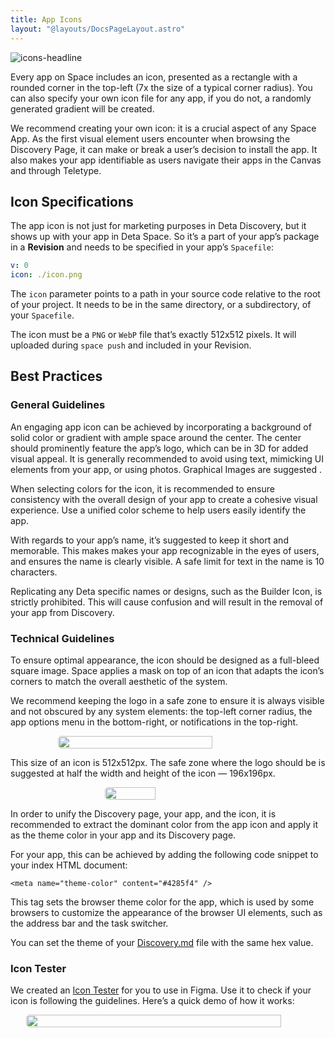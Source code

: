 ```yaml
---
title: App Icons
layout: "@layouts/DocsPageLayout.astro"
---
```


![icons-headline](/docs_assets/publish/icons-headline.png)

Every app on Space includes an icon, presented as a rectangle with a rounded corner in the top-left (7x the size of a typical corner radius). You can also specify your own icon file for any app, if you do not, a randomly generated gradient will be created.

We recommend creating your own icon: it is a crucial aspect of any Space App. As the first visual element users encounter when browsing the Discovery Page, it can make or break a user’s decision to install the app. It also makes your app identifiable as users navigate their apps in the Canvas and through Teletype.

## Icon Specifications

The app icon is not just for marketing purposes in Deta Discovery, but it shows up with your app in Deta Space. So it’s a part of your app’s package in a **Revision** and needs to be specified in your app’s `Spacefile`:

```yaml
v: 0
icon: ./icon.png
```

The `icon` parameter points to a path in your source code relative to the root of your project. It needs to be in the same directory, or a subdirectory, of your `Spacefile`.

The icon must be a `PNG` or `WebP` file that’s exactly 512x512 pixels. It will uploaded during `space push` and included in your Revision.

## Best Practices

### General Guidelines

An engaging app icon can be achieved by incorporating a background of solid color or gradient with ample space around the center. The center should prominently feature the app’s logo, which can be in 3D for added visual appeal. It is generally recommended to avoid using text, mimicking UI elements from your app, or using photos. Graphical Images are suggested .

When selecting colors for the icon, it is recommended to ensure consistency with the overall design of your app to create a cohesive visual experience. Use a unified color scheme to help users easily identify the app.

With regards to your app’s name, it’s suggested to keep it short and memorable. This makes makes your app recognizable in the eyes of users, and ensures the name is clearly visible. A safe limit for text in the name is 10 characters.

Replicating any Deta specific names or designs, such as the Builder Icon, is strictly prohibited. This will cause confusion and will result in the removal of your app from Discovery.

### Technical Guidelines

To ensure optimal appearance, the icon should be designed as a full-bleed square image. Space applies a mask on top of an icon that adapts the icon’s corners to match the overall aesthetic of the system.

We recommend keeping the logo in a safe zone to ensure it is always visible and not obscured by any system elements: the top-left corner radius, the app options menu in the bottom-right, or notifications in the top-right.

<div style="display:flex; justify-content: center;"><img style="border-radius: 5px; width: 70%; max-width:500px;" src="/docs_assets/publish/icons-1.png"/></div>

This size of an icon is 512x512px. The safe zone where the logo should be is suggested at half the width and height of the icon — 196x196px.

<div style="display:flex; justify-content: center;"><img style="border-radius: 5px; width: 40%; max-width:300px;" src="/docs_assets/publish/icons-2.png"/></div>


In order to unify the Discovery page, your app, and the icon, it is recommended to extract the dominant color from the app icon and apply it as the theme color in your app and its Discovery page.

For your app, this can be achieved by adding the following code snippet to your index HTML document:

```
<meta name="theme-color" content="#4285f4" />
```

This tag sets the browser theme color for the app, which is used by some browsers to customize the appearance of the browser UI elements, such as the address bar and the task switcher.

You can set the theme of your [Discovery.md](/docs/en/publish/discovery-md) file with the same hex value.

### Icon Tester

We created an [Icon Tester](https://www.figma.com/community/file/1206563671424898764) for you to use in Figma. Use it to check if your icon is following the guidelines. Here’s a quick demo of how it works:

<div style="display:flex; justify-content: center;"><img style="border-radius: 5px; width: 90%; max-width:600px;" src="/docs_assets/publish/icons-3.gif"/></div>